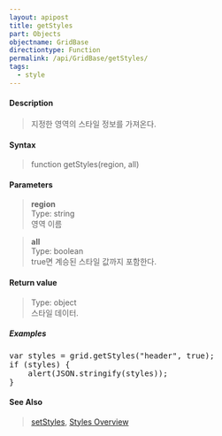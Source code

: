 ```yaml
---
layout: apipost
title: getStyles
part: Objects
objectname: GridBase
directiontype: Function
permalink: /api/GridBase/getStyles/
tags:
  - style
---
```



#### Description

> 지정한 영역의 스타일 정보를 가져온다.  

#### Syntax

> function getStyles(region, all)  

#### Parameters

> **region**  
> Type: string  
> 영역 이름  

> **all**  
> Type: boolean  
> true면 계승된 스타일 값까지 포함한다.  

#### Return value

> Type: object  
> 스타일 데이터.  

##### Examples 

<pre class="prettyprint">
var styles = grid.getStyles("header", true);
if (styles) {
    alert(JSON.stringify(styles));
}
</pre>

#### See Also
> [setStyles](/api/GridBase/setStyles), [Styles Overview](http://demo.realgrid.com/Demo/StylesConcept)